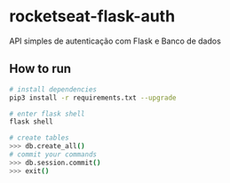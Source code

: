 # rocketseat-flask-auth

API simples de autenticação com Flask e Banco de dados

## How to run

```sh
# install dependencies
pip3 install -r requirements.txt --upgrade

# enter flask shell
flask shell

# create tables
>>> db.create_all()
# commit your commands
>>> db.session.commit()
>>> exit()
```
